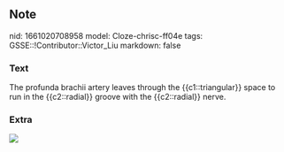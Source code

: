 ## Note
nid: 1661020708958
model: Cloze-chrisc-ff04e
tags: GSSE::!Contributor::Victor_Liu
markdown: false

### Text
The profunda brachii artery leaves through the {{c1::triangular}} space to run in the {{c2::radial}} groove with the {{c2::radial}} nerve.

### Extra
<img src="paste-55f47b303a1966a848fbab436d7f4a2db0f85686.jpg">
